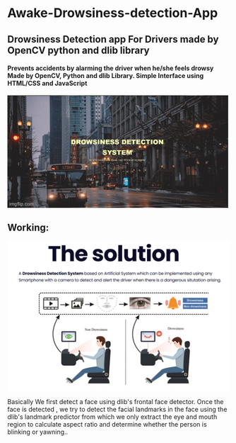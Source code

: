 # Awake-Drowsiness-detection-App
<h2>Drowsiness Detection app For Drivers
made by OpenCV python and dlib library</h2>
<h4>Prevents accidents by alarming the driver when he/she feels drowsy Made by OpenCV, Python and dlib Library. Simple Interface using HTML/CSS and JavaScript</h4>

![](https://github.com/rudeUltra/Personal-portfolio/blob/main/assets/img/drowsiness.gif)



<h2>Working:</h2>


![](https://github.com/rudeUltra/Awake-Drowsiness-detection-App/blob/main/Awake-Drowsiness-Detection/static/assets/Screenshot%202023-07-11%20182824.png)

Basically We first detect a face using dlib's frontal face detector. Once the face is detected , we try to detect the facial landmarks in the face using the dlib's landmark predictor from which we only extract the eye and mouth region to calculate aspect ratio and determine whether the person is blinking or yawning..

